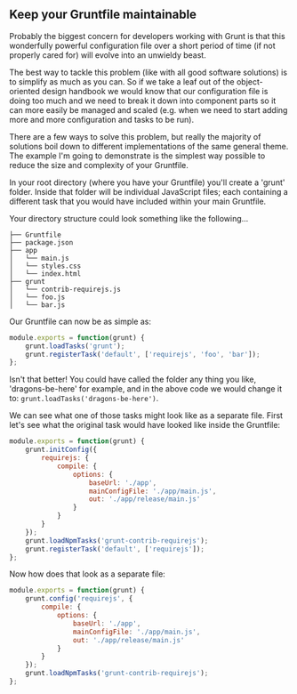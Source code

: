 ## Keep your Gruntfile maintainable

Probably the biggest concern for developers working with Grunt is that this wonderfully powerful configuration file over a short period of time (if not properly cared for) will evolve into an unwieldy beast.

The best way to tackle this problem (like with all good software solutions) is to simplify as much as you can. So if we take a leaf out of the object-oriented design handbook we would know that our configuration file is doing too much and we need to break it down into component parts so it can more easily be managed and scaled (e.g. when we need to start adding more and more configuration and tasks to be run).

There are a few ways to solve this problem, but really the majority of solutions boil down to different implementations of the same general theme. The example I'm going to demonstrate is the simplest way possible to reduce the size and complexity of your Gruntfile.

In your root directory (where you have your Gruntfile) you'll create a 'grunt' folder. Inside that folder will be individual JavaScript files; each containing a different task that you would have included within your main Gruntfile.

Your directory structure could look something like the following...

```
├── Gruntfile
├── package.json
├── app
│   └── main.js
│   └── styles.css
│   └── index.html
├── grunt
│   └── contrib-requirejs.js
│   └── foo.js
│   └── bar.js
```

Our Gruntfile can now be as simple as:

```js
module.exports = function(grunt) {
    grunt.loadTasks('grunt');
    grunt.registerTask('default', ['requirejs', 'foo', 'bar']);
};
```

Isn't that better! You could have called the folder any thing you like, 'dragons-be-here' for example, and in the above code we would change it to: `grunt.loadTasks('dragons-be-here')`.

We can see what one of those tasks might look like as a separate file. First let's see what the original task would have looked like inside the Gruntfile:

```js
module.exports = function(grunt) {
    grunt.initConfig({
        requirejs: {
            compile: {
                options: {
                    baseUrl: './app',
                    mainConfigFile: './app/main.js',
                    out: './app/release/main.js'
                }
            }
        }
    });
    grunt.loadNpmTasks('grunt-contrib-requirejs');
    grunt.registerTask('default', ['requirejs']);
};
```

Now how does that look as a separate file:

```js
module.exports = function(grunt) {
    grunt.config('requirejs', {
        compile: {
            options: {
                baseUrl: './app',
                mainConfigFile: './app/main.js',
                out: './app/release/main.js'
            }
        }
    });
    grunt.loadNpmTasks('grunt-contrib-requirejs');
};
```
